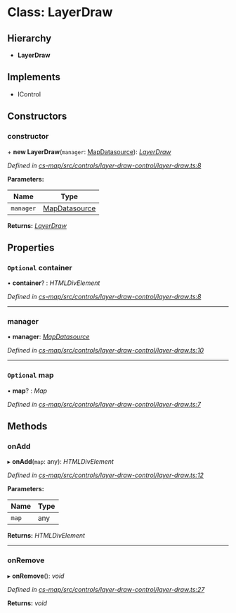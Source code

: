 # Class: LayerDraw

## Hierarchy

* **LayerDraw**

## Implements

* IControl

## Constructors

###  constructor

\+ **new LayerDraw**(`manager`: [MapDatasource](_cs_map_src_datasources_map_datasource_.mapdatasource.md)): *[LayerDraw](_cs_map_src_controls_layer_draw_control_layer_draw_.layerdraw.md)*

*Defined in [cs-map/src/controls/layer-draw-control/layer-draw.ts:8](https://github.com/RichardHovenkamp/csnext/blob/c891e154/packages/cs-map/src/controls/layer-draw-control/layer-draw.ts#L8)*

**Parameters:**

Name | Type |
------ | ------ |
`manager` | [MapDatasource](_cs_map_src_datasources_map_datasource_.mapdatasource.md) |

**Returns:** *[LayerDraw](_cs_map_src_controls_layer_draw_control_layer_draw_.layerdraw.md)*

## Properties

### `Optional` container

• **container**? : *HTMLDivElement*

*Defined in [cs-map/src/controls/layer-draw-control/layer-draw.ts:8](https://github.com/RichardHovenkamp/csnext/blob/c891e154/packages/cs-map/src/controls/layer-draw-control/layer-draw.ts#L8)*

___

###  manager

• **manager**: *[MapDatasource](_cs_map_src_datasources_map_datasource_.mapdatasource.md)*

*Defined in [cs-map/src/controls/layer-draw-control/layer-draw.ts:10](https://github.com/RichardHovenkamp/csnext/blob/c891e154/packages/cs-map/src/controls/layer-draw-control/layer-draw.ts#L10)*

___

### `Optional` map

• **map**? : *Map*

*Defined in [cs-map/src/controls/layer-draw-control/layer-draw.ts:7](https://github.com/RichardHovenkamp/csnext/blob/c891e154/packages/cs-map/src/controls/layer-draw-control/layer-draw.ts#L7)*

## Methods

###  onAdd

▸ **onAdd**(`map`: any): *HTMLDivElement*

*Defined in [cs-map/src/controls/layer-draw-control/layer-draw.ts:12](https://github.com/RichardHovenkamp/csnext/blob/c891e154/packages/cs-map/src/controls/layer-draw-control/layer-draw.ts#L12)*

**Parameters:**

Name | Type |
------ | ------ |
`map` | any |

**Returns:** *HTMLDivElement*

___

###  onRemove

▸ **onRemove**(): *void*

*Defined in [cs-map/src/controls/layer-draw-control/layer-draw.ts:27](https://github.com/RichardHovenkamp/csnext/blob/c891e154/packages/cs-map/src/controls/layer-draw-control/layer-draw.ts#L27)*

**Returns:** *void*
